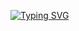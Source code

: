 [![Typing SVG](https://readme-typing-svg.demolab.com?font=Fira+Code&weight=200&pause=2000&color=F70000&background=000000&center=true&vCenter=true&random=false&width=435&lines=Doing+QoL+once+in+a+while)]()
